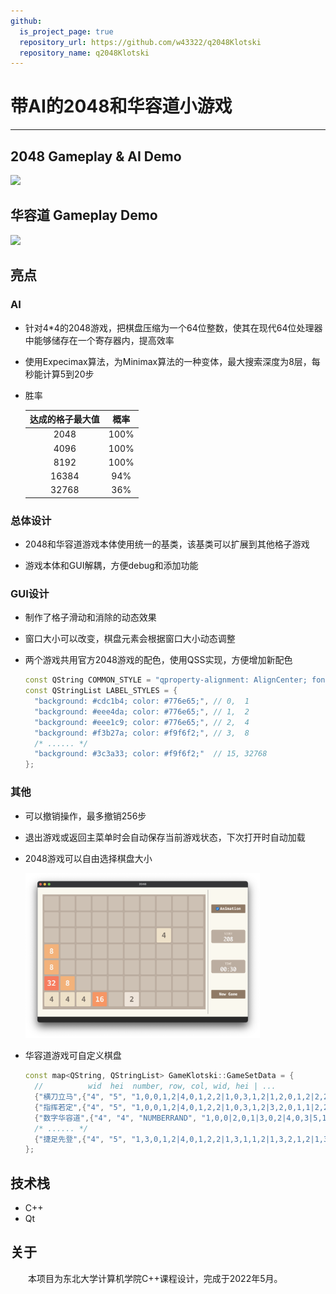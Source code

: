 ```yaml
---
github:
  is_project_page: true
  repository_url: https://github.com/w43322/q2048Klotski
  repository_name: q2048Klotski
---
```


# 带AI的2048和华容道小游戏

---

## 2048 Gameplay & AI Demo

![](./2048_gameplay.gif)

## 华容道 Gameplay Demo

![](./klotski_gameplay.gif)

## 亮点

### AI

* 针对4*4的2048游戏，把棋盘压缩为一个64位整数，使其在现代64位处理器中能够储存在一个寄存器内，提高效率

* 使用Expecimax算法，为Minimax算法的一种变体，最大搜索深度为8层，每秒能计算5到20步

* 胜率

  |达成的格子最大值|概率|
  |:-----------:|:-:|
  |2048        |100%|
  |4096        |100%|
  |8192        |100%|
  |16384        |94%|
  |32768        |36%|

### 总体设计

* 2048和华容道游戏本体使用统一的基类，该基类可以扩展到其他格子游戏

* 游戏本体和GUI解耦，方便debug和添加功能

### GUI设计

* 制作了格子滑动和消除的动态效果

* 窗口大小可以改变，棋盘元素会根据窗口大小动态调整

* 两个游戏共用官方2048游戏的配色，使用QSS实现，方便增加新配色

  ```cpp
  const QString COMMON_STYLE = "qproperty-alignment: AlignCenter; font-family: Menlo; font-weight: bold;";
  const QStringList LABEL_STYLES = {
    "background: #cdc1b4; color: #776e65;", // 0,  1
    "background: #eee4da; color: #776e65;", // 1,  2
    "background: #eee1c9; color: #776e65;", // 2,  4
    "background: #f3b27a; color: #f9f6f2;", // 3,  8
    /* ...... */
    "background: #3c3a33; color: #f9f6f2;"  // 15, 32768
  };
  ```

### 其他

* 可以撤销操作，最多撤销256步

* 退出游戏或返回主菜单时会自动保存当前游戏状态，下次打开时自动加载

* 2048游戏可以自由选择棋盘大小

  <img src="./2048_non_4by4.png" style="width:375px;"/>

* 华容道游戏可自定义棋盘

  ```cpp
  const map<QString, QStringList> GameKlotski::GameSetData = {
    //          wid  hei  number, row, col, wid, hei | ...                                             win condition - num, (at) row, col
    {"横刀立马",{"4", "5", "1,0,0,1,2|4,0,1,2,2|1,0,3,1,2|1,2,0,1,2|2,2,1,2,1|1,2,3,1,2|3,3,1,1,1|3,3,2,1,1|3,4,0,1,1|3,4,3,1,1", "4,3,1"}},
    {"指挥若定",{"4", "5", "1,0,0,1,2|4,0,1,2,2|1,0,3,1,2|3,2,0,1,1|2,2,1,2,1|3,2,3,1,1|1,3,0,1,2|3,3,1,1,1|3,3,2,1,1|1,3,3,1,2", "4,3,1"}},
    {"数字华容道",{"4", "4", "NUMBERRAND", "1,0,0|2,0,1|3,0,2|4,0,3|5,1,0|6,1,1|7,1,2|8,1,3|9,2,0|10,2,1|11,2,2|12,2,3|13,3,0|14,3,1|15,3,2"}},
    /* ...... */
    {"捷足先登",{"4", "5", "1,3,0,1,2|4,0,1,2,2|1,3,1,1,2|1,3,2,1,2|1,3,3,1,2|2,2,1,2,1|3,0,0,1,1|3,1,0,1,1|3,0,3,1,1|3,1,3,1,1", "4,3,1"}}
  };
  ```

## 技术栈

* C++
* Qt

## 关于

&emsp;&emsp;本项目为东北大学计算机学院C++课程设计，完成于2022年5月。
